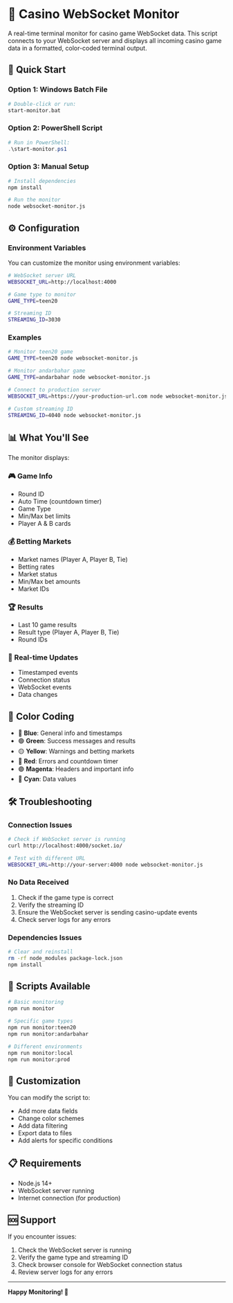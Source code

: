 # 🎰 Casino WebSocket Monitor

A real-time terminal monitor for casino game WebSocket data. This script connects to your WebSocket server and displays all incoming casino game data in a formatted, color-coded terminal output.

## 🚀 Quick Start

### Option 1: Windows Batch File
```bash
# Double-click or run:
start-monitor.bat
```

### Option 2: PowerShell Script
```powershell
# Run in PowerShell:
.\start-monitor.ps1
```

### Option 3: Manual Setup
```bash
# Install dependencies
npm install

# Run the monitor
node websocket-monitor.js
```

## ⚙️ Configuration

### Environment Variables
You can customize the monitor using environment variables:

```bash
# WebSocket server URL
WEBSOCKET_URL=http://localhost:4000

# Game type to monitor
GAME_TYPE=teen20

# Streaming ID
STREAMING_ID=3030
```

### Examples
```bash
# Monitor teen20 game
GAME_TYPE=teen20 node websocket-monitor.js

# Monitor andarbahar game
GAME_TYPE=andarbahar node websocket-monitor.js

# Connect to production server
WEBSOCKET_URL=https://your-production-url.com node websocket-monitor.js

# Custom streaming ID
STREAMING_ID=4040 node websocket-monitor.js
```

## 📊 What You'll See

The monitor displays:

### 🎮 Game Info
- Round ID
- Auto Time (countdown timer)
- Game Type
- Min/Max bet limits
- Player A & B cards

### 💰 Betting Markets
- Market names (Player A, Player B, Tie)
- Betting rates
- Market status
- Min/Max bet amounts
- Market IDs

### 🏆 Results
- Last 10 game results
- Result type (Player A, Player B, Tie)
- Round IDs

### 🔔 Real-time Updates
- Timestamped events
- Connection status
- WebSocket events
- Data changes

## 🎨 Color Coding

- 🔵 **Blue**: General info and timestamps
- 🟢 **Green**: Success messages and results
- 🟡 **Yellow**: Warnings and betting markets
- 🔴 **Red**: Errors and countdown timer
- 🟣 **Magenta**: Headers and important info
- 🔵 **Cyan**: Data values

## 🛠️ Troubleshooting

### Connection Issues
```bash
# Check if WebSocket server is running
curl http://localhost:4000/socket.io/

# Test with different URL
WEBSOCKET_URL=http://your-server:4000 node websocket-monitor.js
```

### No Data Received
1. Check if the game type is correct
2. Verify the streaming ID
3. Ensure the WebSocket server is sending casino-update events
4. Check server logs for any errors

### Dependencies Issues
```bash
# Clear and reinstall
rm -rf node_modules package-lock.json
npm install
```

## 📝 Scripts Available

```bash
# Basic monitoring
npm run monitor

# Specific game types
npm run monitor:teen20
npm run monitor:andarbahar

# Different environments
npm run monitor:local
npm run monitor:prod
```

## 🔧 Customization

You can modify the script to:
- Add more data fields
- Change color schemes
- Add data filtering
- Export data to files
- Add alerts for specific conditions

## 📋 Requirements

- Node.js 14+
- WebSocket server running
- Internet connection (for production)

## 🆘 Support

If you encounter issues:
1. Check the WebSocket server is running
2. Verify the game type and streaming ID
3. Check browser console for WebSocket connection status
4. Review server logs for any errors

---

**Happy Monitoring! 🎰**
